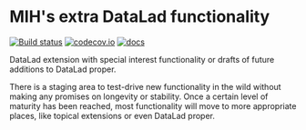 # MIH's extra DataLad functionality

[![Build status](https://ci.appveyor.com/api/projects/status/f65qpwkv2rueii1d/branch/master?svg=true)](https://ci.appveyor.com/project/mih/datalad-mihextras/branch/master) [![codecov.io](https://codecov.io/github/datalad/mih/datalad-mihextras/coverage.svg?branch=master)](https://codecov.io/github/datalad/mih/datalad-mihextras?branch=master) [![docs](https://github.com/mih/datalad-mihextras/workflows/docs/badge.svg)](https://datalad-mihextras.readthedocs.io)

DataLad extension with special interest functionality or drafts of future
additions to DataLad proper.

There is a staging area to test-drive new functionality in the wild without
making any promises on longevity or stability. Once a certain level of maturity
has been reached, most functionality will move to more appropriate places, like
topical extensions or even DataLad proper.

